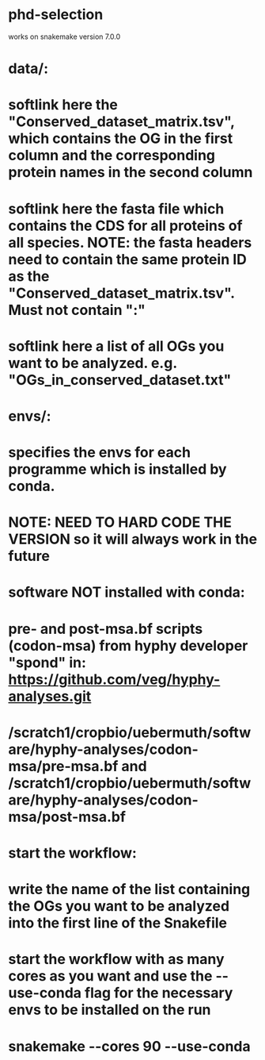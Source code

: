 # phd-selection
works on snakemake version 7.0.0

# data/: 
# softlink here the "Conserved_dataset_matrix.tsv", which contains the OG in the first column and the corresponding protein names in the second column 
# softlink here the fasta file which contains the CDS for all proteins of all species. NOTE: the fasta headers need to contain the same protein ID as the "Conserved_dataset_matrix.tsv". Must not contain ":"
# softlink here a list of all OGs you want to be analyzed. e.g. "OGs_in_conserved_dataset.txt"

# envs/:
# specifies the envs for each programme which is installed by conda.
# NOTE: NEED TO HARD CODE THE VERSION so it will always work in the future

# software NOT installed with conda:
# pre- and post-msa.bf scripts (codon-msa) from hyphy developer "spond" in: https://github.com/veg/hyphy-analyses.git
# /scratch1/cropbio/uebermuth/software/hyphy-analyses/codon-msa/pre-msa.bf and /scratch1/cropbio/uebermuth/software/hyphy-analyses/codon-msa/post-msa.bf

# start the workflow:
# write the name of the list containing the OGs you want to be analyzed into the first line of the Snakefile
# start the workflow with as many cores as you want and use the --use-conda flag for the necessary envs to be installed on the run
# snakemake --cores 90 --use-conda
